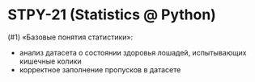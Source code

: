 # STPY-21 (Statistics @ Python)

(#1) «Базовые понятия статистики»: 
- анализ датасета о состоянии здоровья лошадей, испытывающих кишечные колики
- корректное заполнение пропусков в датасете

